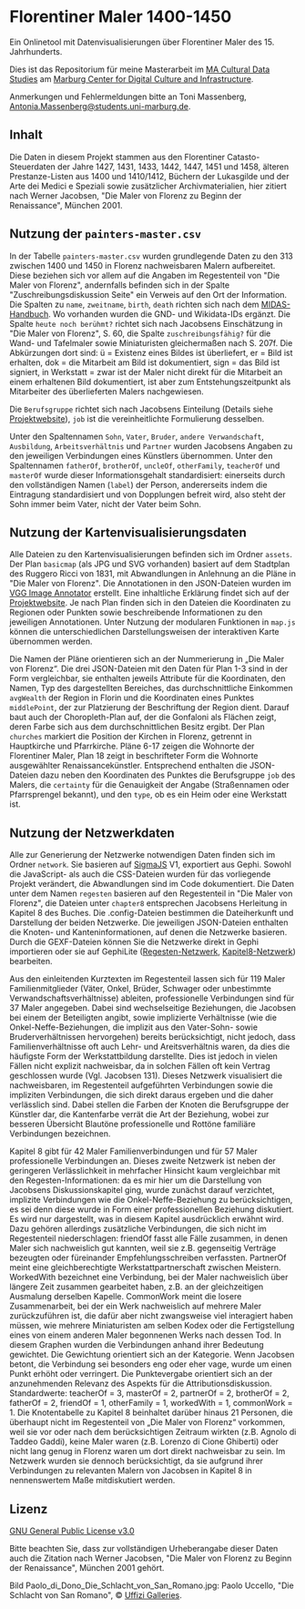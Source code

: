# Florentiner Maler 1400-1450
Ein Onlinetool mit Datenvisualisierungen über Florentiner Maler des 15. Jahrhunderts.

Dies ist das Repositorium für meine Masterarbeit im [MA Cultural Data Studies](https://www.uni-marburg.de/de/mcdci/studium/ma-cds) am [Marburg Center for Digital Culture and Infrastructure](https://www.uni-marburg.de/de/mcdci). 

Anmerkungen und Fehlermeldungen bitte an Toni Massenberg, Antonia.Massenberg@students.uni-marburg.de.


## Inhalt
Die Daten in diesem Projekt stammen aus den Florentiner Catasto-Steuerdaten der Jahre 1427, 1431, 1433, 1442, 1447, 1451 und 1458, älteren Prestanze-Listen aus 1400 und 1410/1412, Büchern der Lukasgilde und der Arte dei Medici e Speziali sowie zusätzlicher Archivmaterialien, hier zitiert nach Werner Jacobsen, "Die Maler von Florenz zu Beginn der Renaissance", München 2001.

## Nutzung der ```painters-master.csv```
In der Tabelle ```painters-master.csv``` wurden grundlegende Daten zu den 313 zwischen 1400 und 1450 in Florenz nachweisbaren Malern aufbereitet. Diese beziehen sich vor allem auf die Angaben im Regestenteil von "Die Maler von Florenz", andernfalls befinden sich in der Spalte "Zuschreibungsdiskussion Seite" ein Verweis auf den Ort der Information.
Die Spalten zu ```name```, ```zweitname```, ```birth```, ```death``` richten sich nach dem [MIDAS-Handbuch](https://www.online.uni-marburg.de/lido/midas-lido-crm-wiki/index.php/MIDAS). Wo vorhanden wurden die GND- und Wikidata-IDs ergänzt. Die Spalte ```heute noch berühmt?``` richtet sich nach Jacobsens Einschätzung in "Die Maler von Florenz", S. 60, die Spalte ```zuschreibungsfähig?``` für die Wand- und Tafelmaler sowie Miniaturisten gleichermaßen nach S. 207f. Die Abkürzungen dort sind: ü = Existenz eines Bildes ist überliefert, er = Bild ist erhalten, dok = die Mitarbeit am Bild ist dokumentiert, sign = das Bild ist signiert, in Werkstatt = zwar ist der Maler nicht direkt für die Mitarbeit an einem erhaltenen Bild dokumentiert, ist aber zum Entstehungszeitpunkt als Mitarbeiter des überlieferten Malers nachgewiesen.

Die ```Berufsgruppe``` richtet sich nach Jacobsens Einteilung (Details siehe [Projektwebsite](https://tonimassenberg.github.io/FlorentinerMaler/index.html#grundbegriffebutton)), ```job``` ist die vereinheitlichte Formulierung desselben.

 Unter den Spaltennamen ```Sohn```, ```Vater```, ```Bruder```, ```andere Verwandschaft```, ```Ausbildung```, ```Arbeitsverhältnis``` und ```Partner``` wurden Jacobsens Angaben zu den jeweiligen Verbindungen eines Künstlers übernommen. Unter den Spaltennamen ```fatherOf```, ```brotherOf```, ```uncleOf```, ```otherFamily```, ```teacherOf``` und ```masterOf``` wurde dieser Informationsgehalt standardisiert: einerseits durch den vollständigen Namen (```label```) der Person, andererseits indem die Eintragung standardisiert und von Dopplungen befreit wird, also steht der Sohn immer beim Vater, nicht der Vater beim Sohn.

## Nutzung der Kartenvisualisierungsdaten
Alle Dateien zu den Kartenvisualisierungen befinden sich im Ordner ```assets```.
Der Plan ```basicmap``` (als JPG und SVG vorhanden) basiert auf dem Stadtplan des Ruggero Ricci von 1831, mit Abwandlungen in Anlehnung an die Pläne in "Die Maler von Florenz".
Die Annotationen in den JSON-Dateien wurden im [VGG Image Annotator](https://www.robots.ox.ac.uk/~vgg/software/via/) erstellt. Eine inhaltliche Erklärung findet sich auf der [Projektwebsite](https://tonimassenberg.github.io/FlorentinerMaler/map.html). Je nach Plan finden sich in den Dateien die Koordinaten zu Regionen oder Punkten sowie beschreibende Informationen zu den jeweiligen Annotationen. Unter Nutzung der modularen Funktionen in ```map.js``` können die unterschiedlichen Darstellungsweisen der interaktiven Karte übernommen werden. 

Die Namen der Pläne orientieren sich an der Nummerierung in „Die Maler von Florenz“. Die drei JSON-Dateien mit den Daten für Plan 1-3 sind in der Form vergleichbar, sie enthalten jeweils Attribute für die Koordinaten, den Namen, Typ des dargestellten Bereiches, das durchschnittliche Einkommen ```avgWealth``` der Region in Florin und die Koordinaten eines Punktes ```middlePoint```, der zur Platzierung der Beschriftung der Region dient. Darauf baut auch der Choropleth-Plan auf, der die Gonfaloni als Flächen zeigt, deren Farbe sich aus dem durchschnittlichen Besitz ergibt. Der Plan ```churches``` markiert die Position der Kirchen in Florenz, getrennt in Hauptkirche und Pfarrkirche.
Pläne 6-17 zeigen die Wohnorte der Florentiner Maler, Plan 18 zeigt in beschrifteter Form die Wohnorte ausgewählter Renaissancekünstler. Entsprechend enthalten die JSON-Dateien dazu neben den Koordinaten des Punktes die Berufsgruppe ```job``` des Malers, die ```certainty``` für die Genauigkeit der Angabe (Straßennamen oder Pfarrsprengel bekannt), und den ```type```, ob es ein Heim oder eine Werkstatt ist.


## Nutzung der Netzwerkdaten
Alle zur Generierung der Netzwerke notwendigen Daten finden sich im Ordner ```network```.
Sie basieren auf [SigmaJS](https://github.com/jacomyal/sigma.js/) V1, exportiert aus Gephi. Sowohl die JavaScript- als auch die CSS-Dateien wurden für das vorliegende Projekt verändert, die Abwandlungen sind im Code dokumentiert.
Die Daten unter dem Namen ```regesten``` basieren auf den Regestenteil in "Die Maler von Florenz", die Dateien unter ```chapter8``` entsprechen Jacobsens Herleitung in Kapitel 8 des Buches.
Die .config-Dateien bestimmen die Dateiherkunft und Darstellung der beiden Netzwerke. Die jeweiligen JSON-Dateien enthalten die Knoten- und Kanteninformationen, auf denen die Netzwerke basieren. Durch die GEXF-Dateien können Sie die Netzwerke direkt in Gephi importieren oder sie auf GephiLite ([Regesten-Netzwerk](https://gephi.org/gephi-lite/?gexf=https://tonimassenberg.github.io/FlorentinerMaler/network/regesten.gexf), [Kapitel8-Netzwerk](https://gephi.org/gephi-lite/?gexf=https://tonimassenberg.github.io/FlorentinerMaler/network/chapter8.gexf)) bearbeiten.

Aus den einleitenden Kurztexten im Regestenteil lassen sich für 119 Maler Familienmitglieder (Väter, Onkel, Brüder, Schwager oder unbestimmte Verwandschaftsverhältnisse) ableiten, professionelle Verbindungen sind für 37 Maler angegeben. Dabei sind wechselseitige Beziehungen, die Jacobsen bei einem der Beteiligten angibt, sowie implizierte Verhältnisse (wie die Onkel-Neffe-Beziehungen, die implizit aus den Vater-Sohn- sowie Bruderverhältnissen hervorgehen) bereits berücksichtigt, nicht jedoch, dass Familienverhältnisse oft auch Lehr- und Areitsverhältnis waren, da dies die häufigste Form der Werkstattbildung darstellte. Dies ist jedoch in vielen Fällen nicht explizit nachweisbar, da in solchen Fällen oft kein Vertrag geschlossen wurde (Vgl. Jacobsen 131). Dieses Netzwerk visualisiert die nachweisbaren, im Regestenteil aufgeführten Verbindungen sowie die impliziten Verbindungen, die sich direkt daraus ergeben und die daher verlässlich sind. Dabei stellen die Farben der Knoten die Berufsgruppe der Künstler dar, die Kantenfarbe verrät die Art der Beziehung, wobei zur besseren Übersicht Blautöne professionelle und Rottöne familiäre Verbindungen bezeichnen.

Kapitel 8 gibt für 42 Maler Familienverbindungen und für 57 Maler professionelle Verbindungen an. Dieses zweite Netzwerk ist neben der geringeren Verlässlichkeit in mehrfacher Hinsicht kaum vergleichbar mit den Regesten-Informationen: da es mir hier um die Darstellung von Jacobsens Diskussionskapitel ging, wurde zunächst darauf verzichtet, implizite Verbindungen wie die Onkel-Neffe-Beziehung zu berücksichtigen, es sei denn diese wurde in Form einer professionellen Beziehung diskutiert. Es wird nur dargestellt, was in diesem Kapitel ausdrücklich erwähnt wird. Dazu gehören allerdings zusätzliche Verbindungen, die sich nicht im Regestenteil niederschlagen: friendOf fasst alle Fälle zusammen, in denen Maler sich nachweislich gut kannten, weil sie z.B. gegenseitig Verträge bezeugten oder füreinander Empfehlungsschreiben verfassten. PartnerOf meint eine gleichberechtigte Werkstattpartnerschaft zwischen Meistern. WorkedWith bezeichnet eine Verbindung, bei der Maler nachweislich über längere Zeit zusammen gearbeitet haben, z.B. an der gleichzeitigen Ausmalung derselben Kapelle. CommonWork meint die losere Zusammenarbeit, bei der ein Werk nachweislich auf mehrere Maler zurückzuführen ist, die dafür aber nicht zwangsweise viel interagiert haben müssen, wie mehrere Miniaturisten am selben Kodex oder die Fertigstellung eines von einem anderen Maler begonnenen Werks nach dessen Tod. In diesem Graphen wurden die Verbindungen anhand ihrer Bedeutung gewichtet. Die Gewichtung orientiert sich an der Kategorie. Wenn Jacobsen betont, die Verbindung sei besonders eng oder eher vage, wurde um einen Punkt erhöht oder verringert. Die Punktevergabe orientiert sich an der anzunehmenden Relevanz des Aspekts für die Attributionsdiskussion. Standardwerte: teacherOf = 3, masterOf = 2, partnerOf = 2, brotherOf = 2, fatherOf = 2, friendOf = 1, otherFamily = 1, workedWith = 1, commonWork = 1.
Die Knotentabelle zu Kapitel 8 beinhaltet darüber hinaus 21 Personen, die überhaupt nicht im Regestenteil von „Die Maler von Florenz“ vorkommen, weil sie vor oder nach dem berücksichtigen Zeitraum wirkten (z.B. Agnolo di Taddeo Gaddi), keine Maler waren (z.B. Lorenzo di Cione Ghiberti) oder nicht lang genug in Florenz waren um dort direkt nachweisbar zu sein. Im Netzwerk wurden sie dennoch berücksichtigt, da sie aufgrund ihrer Verbindungen zu relevanten Malern von Jacobsen in Kapitel 8 in nennenswertem Maße mitdiskutiert werden. 


## Lizenz

[GNU General Public License v3.0](https://choosealicense.com/licenses/gpl-3.0/)

Bitte beachten Sie, dass zur vollständigen Urheberangabe dieser Daten auch die Zitation nach Werner Jacobsen, "Die Maler von Florenz zu Beginn der Renaissance", München 2001 gehört.

Bild Paolo_di_Dono_Die_Schlacht_von_San_Romano.jpg: Paolo Uccello, "Die Schlacht von San Romano", &copy; [Uffizi Galleries](https://www.uffizi.it/en/professional-services/wewef).
